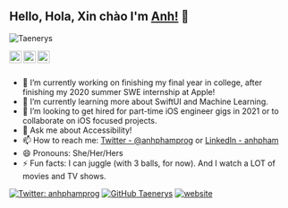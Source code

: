 ## Hello, Hola, Xin chào I'm [Anh!](http://apham.me/) 👋

<p align="left"> <img src="https://komarev.com/ghpvc/?username=Taenerys&label=Views&color=blue&style=plastic" alt="Taenerys" /> </p>

<a href="https://twitter.com/anhphamprog">
  <img align="left" alt="Pawan's Twitter" width="22px" src="https://cdn.jsdelivr.net/npm/simple-icons@v3/icons/twitter.svg" />
</a>
<a href="https://www.linkedin.com/in/anh-pham-aa483a149/">
  <img align="left" alt="Pawan's Linkdein" width="22px" src="https://cdn.jsdelivr.net/npm/simple-icons@v3/icons/linkedin.svg" />
</a>
<a href="https://github.com/Taenerys">
  <img align="left" alt="Anh Pham's Github" width="22px" src="https://cdn.jsdelivr.net/npm/simple-icons@v3/icons/github.svg" />
</a>

<br/>
<br/>



- 🔭  I’m currently working on finishing my final year in college, after finishing my 2020 summer SWE internship at Apple!
- 🌱  I’m currently learning more about SwiftUI and Machine Learning.
- 👯  I’m looking to get hired for part-time iOS engineer gigs in 2021 or to collaborate on iOS focused projects.
- 💬  Ask me about Accessibility!
- 📫  How to reach me: [Twitter - @anhphamprog](https://twitter.com/anhphamprog) or [LinkedIn - anhpham](https://www.linkedin.com/in/anh-pham-aa483a149/)
- 😄  Pronouns: She/Her/Hers
- ⚡  Fun facts: I can juggle (with 3 balls, for now). And I watch a LOT of movies and TV shows.

[![Twitter: anhphamprog](https://img.shields.io/twitter/follow/anhphamprog?style=social)](https://twitter.com/anhphamprog)
[![GitHub Taenerys](https://img.shields.io/github/followers/Taenerys?label=follow&style=social)](https://github.com/Taenerys)
[![website](https://img.shields.io/badge/PortfolioWebsite-apham.me-2648ff?style=flat-square&logo=google-chrome)](http://apham.me/)



